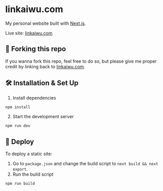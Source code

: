 # linkaiwu.com
My personal website built with [Next.js](https://nextjs.org).

Live site: [linkaiwu.com](https://linkaiwu.com)

## 🚨 Forking this repo
If you wanna fork this repo, feel free to do so, but please give me proper credit by linking back to [linkaiwu.com](https://linkaiwu.com).

## 🛠 Installation & Set Up
1. Install dependencies
```bash
npm install
```
2. Start the development server
```bash
npm run dev
```

## 🚀 Deploy
To deploy a static site:
1. Go to `package.json` and change the build script to `next build && next export`.
2. Run the build script
```bash
npm run build
```